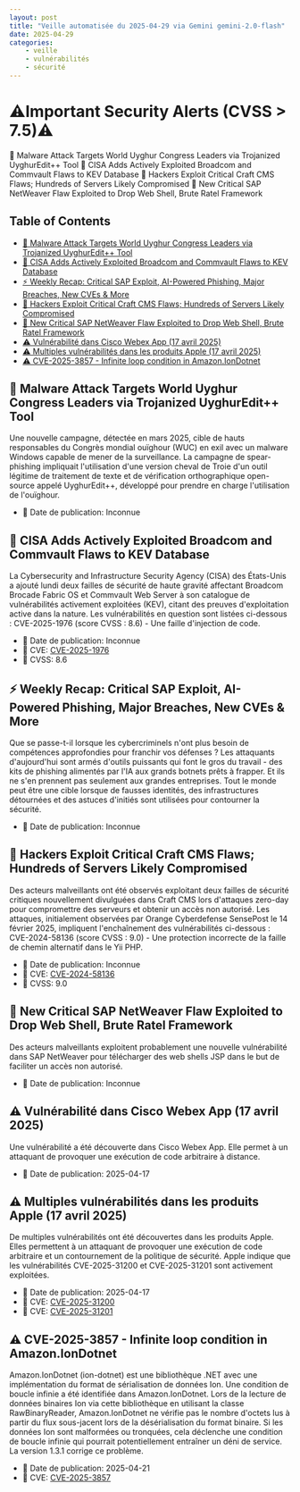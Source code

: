 ```yaml
---
layout: post
title: "Veille automatisée du 2025-04-29 via Gemini gemini-2.0-flash"
date: 2025-04-29
categories:
    - veille
    - vulnérabilités
    - sécurité
---
```


# ⚠️Important Security Alerts (CVSS > 7.5)⚠️
🚨 Malware Attack Targets World Uyghur Congress Leaders via Trojanized UyghurEdit++ Tool
🚨 CISA Adds Actively Exploited Broadcom and Commvault Flaws to KEV Database
🚨 Hackers Exploit Critical Craft CMS Flaws; Hundreds of Servers Likely Compromised
🚨 New Critical SAP NetWeaver Flaw Exploited to Drop Web Shell, Brute Ratel Framework

## Table of Contents
* [🚨 Malware Attack Targets World Uyghur Congress Leaders via Trojanized UyghurEdit++ Tool](#malware-attack-targets-world-uyghur-congress-leaders-via-trojanized-uyghuredit-tool)
* [🚨 CISA Adds Actively Exploited Broadcom and Commvault Flaws to KEV Database](#cisa-adds-actively-exploited-broadcom-and-commvault-flaws-to-kev-database)
* [⚡ Weekly Recap: Critical SAP Exploit, AI-Powered Phishing, Major Breaches, New CVEs & More](#weekly-recap-critical-sap-exploit-ai-powered-phishing-major-breaches-new-cves--more)
* [🚨 Hackers Exploit Critical Craft CMS Flaws; Hundreds of Servers Likely Compromised](#hackers-exploit-critical-craft-cms-flaws-hundreds-of-servers-likely-compromised)
* [🚨 New Critical SAP NetWeaver Flaw Exploited to Drop Web Shell, Brute Ratel Framework](#new-critical-sap-netweaver-flaw-exploited-to-drop-web-shell-brute-ratel-framework)
* [⚠️ Vulnérabilité dans Cisco Webex App (17 avril 2025)](#vulnérabilité-dans-cisco-webex-app-17-avril-2025)
* [⚠️ Multiples vulnérabilités dans les produits Apple (17 avril 2025)](#multiples-vulnérabilités-dans-les-produits-apple-17-avril-2025)
* [⚠️ CVE-2025-3857 - Infinite loop condition in Amazon.IonDotnet](#cve-2025-3857---infinite-loop-condition-in-amazoniondotnet)

## 🚨 Malware Attack Targets World Uyghur Congress Leaders via Trojanized UyghurEdit++ Tool
Une nouvelle campagne, détectée en mars 2025, cible de hauts responsables du Congrès mondial ouïghour (WUC) en exil avec un malware Windows capable de mener de la surveillance. La campagne de spear-phishing impliquait l'utilisation d'une version cheval de Troie d'un outil légitime de traitement de texte et de vérification orthographique open-source appelé UyghurEdit++, développé pour prendre en charge l'utilisation de l'ouïghour.
* 📅 Date de publication: Inconnue

## 🚨 CISA Adds Actively Exploited Broadcom and Commvault Flaws to KEV Database
La Cybersecurity and Infrastructure Security Agency (CISA) des États-Unis a ajouté lundi deux failles de sécurité de haute gravité affectant Broadcom Brocade Fabric OS et Commvault Web Server à son catalogue de vulnérabilités activement exploitées (KEV), citant des preuves d'exploitation active dans la nature. Les vulnérabilités en question sont listées ci-dessous : CVE-2025-1976 (score CVSS : 8.6) - Une faille d'injection de code.
* 📅 Date de publication: Inconnue
* 🔗 CVE: [CVE-2025-1976](https://www.cve.org/CVERecord?id=CVE-2025-1976)
* 📌 CVSS: 8.6

## ⚡ Weekly Recap: Critical SAP Exploit, AI-Powered Phishing, Major Breaches, New CVEs & More
Que se passe-t-il lorsque les cybercriminels n'ont plus besoin de compétences approfondies pour franchir vos défenses ? Les attaquants d'aujourd'hui sont armés d'outils puissants qui font le gros du travail - des kits de phishing alimentés par l'IA aux grands botnets prêts à frapper. Et ils ne s'en prennent pas seulement aux grandes entreprises. Tout le monde peut être une cible lorsque de fausses identités, des infrastructures détournées et des astuces d'initiés sont utilisées pour contourner la sécurité.
* 📅 Date de publication: Inconnue

## 🚨 Hackers Exploit Critical Craft CMS Flaws; Hundreds of Servers Likely Compromised
Des acteurs malveillants ont été observés exploitant deux failles de sécurité critiques nouvellement divulguées dans Craft CMS lors d'attaques zero-day pour compromettre des serveurs et obtenir un accès non autorisé. Les attaques, initialement observées par Orange Cyberdefense SensePost le 14 février 2025, impliquent l'enchaînement des vulnérabilités ci-dessous : CVE-2024-58136 (score CVSS : 9.0) - Une protection incorrecte de la faille de chemin alternatif dans le Yii PHP.
* 📅 Date de publication: Inconnue
* 🔗 CVE: [CVE-2024-58136](https://www.cve.org/CVERecord?id=CVE-2024-58136)
* 📌 CVSS: 9.0

## 🚨 New Critical SAP NetWeaver Flaw Exploited to Drop Web Shell, Brute Ratel Framework
Des acteurs malveillants exploitent probablement une nouvelle vulnérabilité dans SAP NetWeaver pour télécharger des web shells JSP dans le but de faciliter un accès non autorisé.
* 📅 Date de publication: Inconnue

## ⚠️ Vulnérabilité dans Cisco Webex App (17 avril 2025)
Une vulnérabilité a été découverte dans Cisco Webex App. Elle permet à un attaquant de provoquer une exécution de code arbitraire à distance.
* 📅 Date de publication: 2025-04-17

## ⚠️ Multiples vulnérabilités dans les produits Apple (17 avril 2025)
De multiples vulnérabilités ont été découvertes dans les produits Apple. Elles permettent à un attaquant de provoquer une exécution de code arbitraire et un contournement de la politique de sécurité. Apple indique que les vulnérabilités CVE-2025-31200 et CVE-2025-31201 sont activement exploitées.
* 📅 Date de publication: 2025-04-17
* 🔗 CVE: [CVE-2025-31200](https://www.cve.org/CVERecord?id=CVE-2025-31200)
* 🔗 CVE: [CVE-2025-31201](https://www.cve.org/CVERecord?id=CVE-2025-31201)

## ⚠️ CVE-2025-3857 - Infinite loop condition in Amazon.IonDotnet
Amazon.IonDotnet (ion-dotnet) est une bibliothèque .NET avec une implémentation du format de sérialisation de données Ion. Une condition de boucle infinie a été identifiée dans Amazon.IonDotnet. Lors de la lecture de données binaires Ion via cette bibliothèque en utilisant la classe RawBinaryReader, Amazon.IonDotnet ne vérifie pas le nombre d'octets lus à partir du flux sous-jacent lors de la désérialisation du format binaire. Si les données Ion sont malformées ou tronquées, cela déclenche une condition de boucle infinie qui pourrait potentiellement entraîner un déni de service. La version 1.3.1 corrige ce problème.
* 📅 Date de publication: 2025-04-21
* 🔗 CVE: [CVE-2025-3857](https://www.cve.org/CVERecord?id=CVE-2025-3857)

